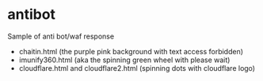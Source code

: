 # antibot
Sample of anti bot/waf response
- chaitin.html (the purple pink background with text access forbidden)
- imunify360.html (aka the spinning green wheel with please wait)
- cloudflare.html and cloudflare2.html (spinning dots with cloudflare logo)
